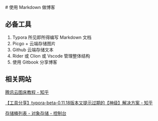 ﻿﻿# 使用 Markdown 做博客

## 必备工具

1. Typora 所见即所得编写 Markdown 文档
2. Picgo + 云端存储图片
3. Github 云端存储文本
4. Rider 或 Clion 或 Vscode 管理整体结构
4. 使用 Gitbook 分享博客

## 相关网站

[腾讯云图床教程 - 知乎](https://zhuanlan.zhihu.com/p/536679850)

[【工具分享】typora-beta-0.11.18版本又提示过期的【神级】解决方案 - 知乎](https://zhuanlan.zhihu.com/p/543941703?utm_id=0)

[存储桶列表 - 对象存储 - 控制台](https://console.cloud.tencent.com/cos/bucket?bucket=image-1253155090&region=ap-nanjing&isPublic=true)